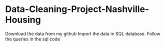 # Data-Cleaning-Project-Nashville-Housing
Download the data from my github 
Import the data in SQL database.
Follow the queries in the sql code
